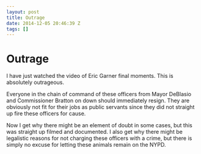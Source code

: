 ```yaml
---
layout: post
title: Outrage
date: 2014-12-05 20:46:39 Z
tags: []
---
```

# Outrage

I have just watched the video of Eric Garner final moments. This is absolutely outrageous.

Everyone in the chain of command of these officers from Mayor DeBlasio and Commissioner Bratton on down should immediately resign. They are obviously not fit for their jobs as public servants since they did not straight up fire these officers for cause.

Now I get why there might be an element of doubt in some cases, but this was straight up filmed and documented. I also get why there might be legalistic reasons for not charging these officers with a crime, but there is simply no excuse for letting these animals remain on the NYPD.
